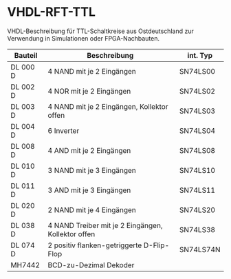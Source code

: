 # VHDL-RFT-TTL
VHDL-Beschreibung für TTL-Schaltkreise aus Ostdeutschland zur Verwendung in Simulationen oder FPGA-Nachbauten.

Bauteil   | Beschreibung                                       | int. Typ
-------   | ------------                                       | --------
DL 000 D  | 4 NAND mit je 2 Eingängen                          | SN74LS00
DL 002 D  | 4 NOR mit je 2 Eingängen                           | SN74LS02
DL 003 D  | 4 NAND mit je 2 Eingängen, Kollektor offen         | SN74LS03
DL 004 D  | 6 Inverter                                         | SN74LS04 
DL 008 D  | 4 AND mit je 2 Eingängen                           | SN74LS08
DL 010 D  | 3 NAND mit je 3 Eingängen                          | SN74LS10
DL 011 D  | 3 AND mit je 3 Eingängen                           | SN74LS11
DL 020 D  | 2 NAND mit je 4 Eingängen                          | SN74LS20
DL 038 D  | 4 NAND Treiber mit je 2 Eingängen, Kollektor offen | SN74LS38
DL 074 D  | 2 positiv flanken-getriggerte D-Flip-Flop          | SN74LS74N 
MH7442    | BCD-zu-Dezimal Dekoder
